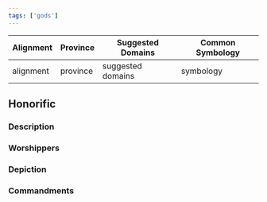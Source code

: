 ```yaml
---
tags: ['gods']
---
```


| Alignment | Province |  Suggested Domains | Common Symbology |
| ----------| ---------| -------------------| -----------------|
| alignment | province | suggested domains | symbology |

## Honorific

### Description

### Worshippers

### Depiction

### Commandments

